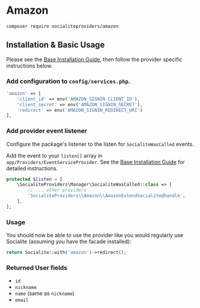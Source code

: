 # Amazon

```bash
composer require socialiteproviders/amazon
```

## Installation & Basic Usage

Please see the [Base Installation Guide](https://socialiteproviders.com/usage/), then follow the provider specific instructions below.

### Add configuration to `config/services.php`.

```php
'amazon' => [
    'client_id' => env('AMAZON_SIGNIN_CLIENT_ID'),
    'client_secret' => env('AMAZON_SIGNIN_SECRET'),
    'redirect' => env('AMAZON_SIGNIN_REDIRECT_URI')
],
```

### Add provider event listener

Configure the package's listener to the listen for `SocialiteWasCalled` events. 

Add the event to your `listen[]` array  in `app/Providers/EventServiceProvider`. See the [Base Installation Guide](https://socialiteproviders.com/usage/) for detailed instructions.

```php
protected $listen = [
    \SocialiteProviders\Manager\SocialiteWasCalled::class => [
        // ... other providers
        'SocialiteProviders\\Amazon\\AmazonExtendSocialite@handle',
    ],
];
```

### Usage

You should now be able to use the provider like you would regularly use Socialite (assuming you have the facade installed):

```php
return Socialite::with('amazon')->redirect();
```

### Returned User fields

- ``id``
- ``nickname``
- ``name`` (same as ``nickname``)
- ``email``
